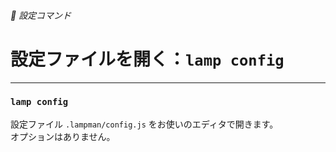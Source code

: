 ###### 🔧 設定コマンド

# 設定ファイルを開く：`lamp config`
----------------------------------------------------------------------

### `lamp config`

設定ファイル `.lampman/config.js` をお使いのエディタで開きます。  
オプションはありません。
